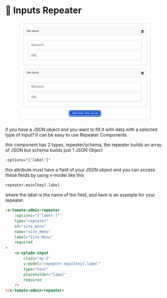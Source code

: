 # 🔁 Inputs Repeater

<figure><img src="../../.gitbook/assets/image (1) (1) (1).png" alt=""><figcaption></figcaption></figure>

if you have a JSON object and you want to fill it with data with a selected type of input? it can be easy to use Repeater Components.

this component has 2 types, repeater/schema, the repeater builds an array of JSON but schema builds just 1 JSON Object

```html
:options="['label']"
```

this attribute must have a field of your JSON object and you can access these fields by using v-model  like this&#x20;

```html
repeater.main[key].label
```

where the label is the name of the field, and here is an example for your repeater.

```html
<x-tomato-admin-repeater 
    :options="['label']" 
    type="repeater" 
    id="site_menu" 
    name="site_menu" 
    label="Site Menu" 
    required
>
    <x-splade-input 
        class="my-2" 
        v-model="repeater.main[key].label" 
        type="text" 
        placeholder="label"   
        required  
    />
</x-tomato-admin-repeater>
```
